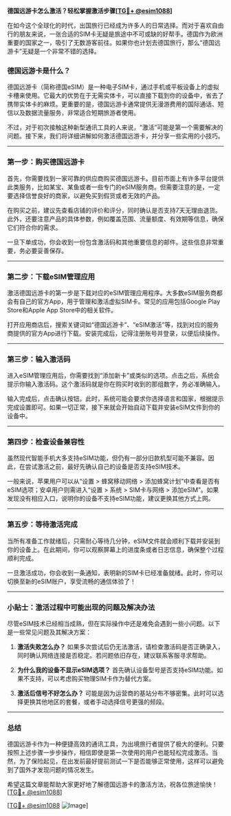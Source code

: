 **德国远游卡怎么激活？轻松掌握激活步骤[[TG💪+ @esim1088](https://t.me/s/esim1088)]**

在如今这个全球化的时代，出国旅行已经成为许多人的日常选择。而对于喜欢自由行的朋友来说，一张合适的SIM卡无疑是旅途中不可或缺的好帮手。德国作为欧洲重要的国家之一，吸引了无数游客前往。如果你也计划去德国旅行，那么“德国远游卡”无疑是一个非常不错的选择。

### 德国远游卡是什么？

德国远游卡（简称德国eSIM）是一种电子SIM卡，通过手机或平板设备上的虚拟卡槽来使用。它最大的优势在于无需实体卡，可以直接下载到你的设备中，省去了携带实体卡的麻烦。更重要的是，德国远游卡通常提供无漫游费用的国际通话、短信以及数据流量服务，非常适合短期旅游者使用。

不过，对于初次接触这种新型通讯工具的人来说，“激活”可能是第一个需要解决的问题。接下来，我们将详细讲解如何激活德国远游卡，并分享一些实用的小技巧。

---

### 第一步：购买德国远游卡

首先，你需要找到一家可靠的供应商购买德国远游卡。目前市面上有许多平台提供此类服务，比如某宝、某鱼或者一些专门的eSIM服务商。但需要注意的是，一定要选择信誉良好的商家，以避免买到假货或者无效的产品。

在购买之前，建议先查看店铺的评价和评分，同时确认是否支持7天无理由退货。此外，还要注意产品的具体参数，例如覆盖范围、流量额度、有效期等信息，确保它们符合你的需求。

一旦下单成功，你会收到一份包含激活码和其他重要信息的邮件。这些信息非常重要，务必要妥善保存。

---

### 第二步：下载eSIM管理应用

激活德国远游卡的第一步是下载对应的eSIM管理应用程序。大多数eSIM服务商都会有自己的官方App，用于管理和激活虚拟SIM卡。常见的应用包括Google Play Store和Apple App Store中的相关软件。

打开应用商店后，搜索关键词如“德国远游卡”、“eSIM激活”等，找到对应的服务商提供的官方App进行下载。安装完成后，记得注册账号并登录，以便后续操作。

---

### 第三步：输入激活码

进入eSIM管理应用后，你需要找到“添加新卡”或类似的选项。点击之后，系统会提示你输入激活码。这个激活码就是你在购买时收到的那组数字，务必准确输入。

输入完成后，点击确认按钮。此时，系统可能会要求你选择语言和国家，根据提示完成设置即可。如果一切正常，接下来就会开始自动下载并安装eSIM文件到你的设备中。

---

### 第四步：检查设备兼容性

虽然现代智能手机大多支持eSIM功能，但仍有一部分旧款机型可能不兼容。因此，在尝试激活之前，最好先确认自己的设备是否支持eSIM技术。

一般来说，苹果用户可以从“设置 > 蜂窝移动网络 > 添加蜂窝计划”中查看是否有eSIM选项；安卓用户则需进入“设置 > 系统 > SIM卡与网络 > 添加eSIM”。如果发现没有相应入口，说明你的设备不支持eSIM功能，建议更换其他方式上网。

---

### 第五步：等待激活完成

当所有准备工作就绪后，只需耐心等待几分钟，eSIM文件就会顺利下载并安装到你的设备上。在此期间，你可以观察屏幕上的进度条或者日志信息，确保整个过程顺利完成。

一旦激活成功，你会收到一条通知，表明新的SIM卡已经准备就绪。此时，你可以切换至新的eSIM账户，享受流畅的通信体验了！

---

### 小贴士：激活过程中可能出现的问题及解决办法

尽管eSIM技术已经相当成熟，但在实际操作中还是难免会遇到一些小问题。以下是一些常见问题及其解决方案：

1. **激活失败怎么办？**
   如果多次尝试后仍无法激活，请检查激活码是否正确录入，同时确认网络连接是否稳定。若问题依旧存在，建议联系客服寻求帮助。

2. **为什么我的设备不显示eSIM选项？**
   首先确认设备型号是否支持eSIM功能。如果不支持，可以考虑购买物理SIM卡作为替代方案。

3. **激活后信号不好怎么办？**
   可能是因为运营商的基站分布不够密集。此时可以选择更换其他地区的套餐，或者手动选择信号更强的频段。

---

### 总结

德国远游卡作为一种便捷高效的通讯工具，为出境旅行者提供了极大的便利。只要按照上述步骤一步步操作，相信即使是第一次使用的用户也能轻松完成激活。当然，为了保险起见，在出发前最好提前测试一下是否能够正常使用，这样可以避免到了国外才发现问题的情况发生。

希望这篇文章能帮助大家更好地了解德国远游卡的激活方法，祝各位旅途愉快！[[TG💪+ @esim1088](https://t.me/s/esim1088)]

[[TG💪+ @esim1088](https://t.me/s/esim1088) ![Image](https://i.postimg.cc/4NQfJmqS/Snipaste-2025-05-13-00-14-12.png)]
